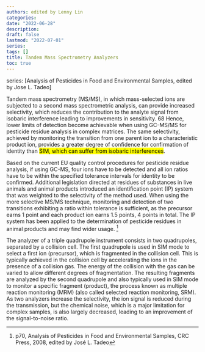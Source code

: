 ```yaml
---
authors: edited by Lenny Lin
categories:
date: "2022-06-28"
description:
draft: false
lastmod: "2022-07-01"
series: 
tags: []
title: Tandem Mass Spectrometry Analyzers
toc: true
---
```


series: [Analysis of Pesticides in Food and Environmental Samples, edited by Jose L. Tadeo]

<!--more-->

Tandem mass spectrometry (MS/MS),  in which mass-selected ions are subjected to a second mass spectrometric analysis, can provide increased selectivity, which reduces the contribution to the analyte signal from isobaric interference leading to improvements in sensitivity. 68 Hence, lower limits of detection become achievable when using GC-MS/MS for pesticide residue analysis in complex matrices. The same selectivity, achieved by monitoring the transition from one parent ion to a characteristic product ion, provides a greater degree of confidence for confirmation of identity than <mark class = "lemon">SIM, which can suffer from isobaric interferences</mark>.  

Based on the current EU quality control procedures for pesticide residue analysis, if using GC-MS, four ions have to be detected and all ion ratios have to be within the specified tolerance intervals for identity to be confirmed. Additional legislation directed at residues of substances in live animals and animal products introduced an identification point (IP) system that was weighted to the selectivity of the method used. When using the more selective MS/MS technique, monitoring and detection of two transitions exhibiting a ratio within tolerance is sufficient, as the precursor earns 1 point and each product ion earns 1.5 points, 4 points in total. The IP system has been applied to the determination of pesticide residues in animal products and may find wider usage. [^1] 

The analyzer of a triple quadrupole instrument consists in two quadrupoles, separated by a collision cell. The first quadrupole is used in SIM mode to select a first ion (precursor), which is fragmented in the collision cell. This is typically achieved in the collision cell by accelerating the ions in the presence of a collision gas. The energy of the collision with the gas can be varied to allow different degrees of fragmentation. The resulting fragments are analyzed by the second quadrupole and also typically used in SIM mode to monitor a specific fragment (product), the process known as multiple reaction monitoring (MRM) (also called selected reaction monitoring, SRM). As two analyzers increase the selectivity, the ion signal is reduced during the transmission, but the chemical noise, which is a major limitation for complex samples, is also largely decreased, leading to an improvement of the signal-to-noise ratio.  

[^1]: p70, Analysis of Pesticides in Food and Environmental Samples, CRC Press, 2008, edited by Jos&eacute; L. Tadeo
